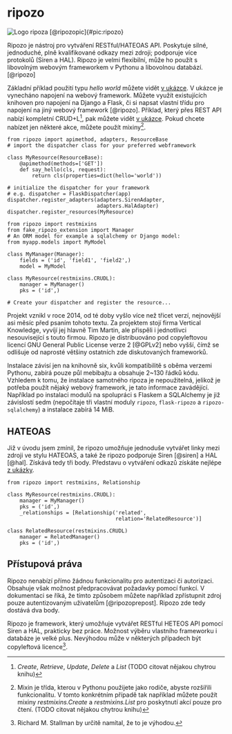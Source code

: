 ripozo
======

![Logo ripoza [@ripozopic]{#pic:ripozo}](images/ripozo)

Ripozo je nástroj pro vytváření RESTful/HATEOAS API.
Poskytuje silné, jednoduché, plně kvalifikované odkazy mezi zdroji; podporuje více protokolů (Siren a HAL).
Ripozo je velmi flexibilní, může ho použít s libovolným webovým frameworkem v Pythonu a libovolnou databází.
[@ripozo]

Základní příklad použití typu *hello world* můžete vidět [v ukázce](#code:ripozo).
V ukázce je vynecháno napojení na webový framework.
Můžete využít existujících knihoven pro napojení na Django a Flask,
či si napsat vlastní třídu pro napojení na jiný webový framework [@ripozo].
Příklad, který přes REST API nabízí kompletní CRUD+L[^crud], pak můžete vidět [v ukázce](#code:ripozocrudl).
Pokud chcete nabízet jen některé akce, můžete použít mixiny[^mixin].

[^crud]: *Create*, *Retrieve*, *Update*, *Delete* a *List* (TODO citovat nějakou chytrou knihu)

[^mixin]: Mixin je třída, kterou v Pythonu použijete jako rodiče, abyste rozšířili funkcionalitu. V tomto konkrétním případě tak například můžete použít mixiny *restmixins.Create* a *restmixins.List* pro poskytnutí akcí pouze pro čtení. (TODO citovat nějakou chytrou knihu)


```{caption="{#code:ripozo}Příklad použití z dokumentace ripoza \autocite{ripozo}" .python}
from ripozo import apimethod, adapters, ResourceBase
# import the dispatcher class for your preferred webframework

class MyResource(ResourceBase):
    @apimethod(methods=['GET'])
    def say_hello(cls, request):
        return cls(properties=dict(hello='world'))

# initialize the dispatcher for your framework
# e.g. dispatcher = FlaskDispatcher(app)
dispatcher.register_adapters(adapters.SirenAdapter,
                             adapters.HalAdapter)
dispatcher.register_resources(MyResource)
```

```{caption="{#code:ripozocrudl}Příklad použití z dokumentace ripoza (CRUD+L) \autocite{ripozo}" .python}
from ripozo import restmixins
from fake_ripozo_extension import Manager
# An ORM model for example a sqlalchemy or Django model:
from myapp.models import MyModel

class MyManager(Manager):
    fields = ('id', 'field1', 'field2',)
    model = MyModel

class MyResource(restmixins.CRUDL):
    manager = MyManager()
    pks = ('id',)

# Create your dispatcher and register the resource...
```

Projekt vznikl v roce 2014, od té doby vyšlo více než třicet verzí, nejnovější asi měsíc před psaním tohoto textu.
Za projektem stojí firma Vertical Knowledge, vyvíjí jej hlavně Tim Martin, ale přispěli i jednotlivci nesouvisející s touto firmou.
Ripozo je distribuováno pod copyleftovou licencí GNU General Public License verze 2 [@GPLv2] nebo vyšší, čímž se odlišuje od naprosté většiny ostatních zde diskutovaných frameworků.

Instalace závisí jen na knihovně six, kvůli kompatibilitě s oběma verzemi Pythonu, zabírá pouze půl mebibajtu a obsahuje 2~130 řádků kódu.
Vzhledem k tomu, že instalace samotného ripoza je nepoužitelná, jelikož je potřeba použít nějaký webový framework, je tato informace zavádějící.
Například po instalaci modulů na spolupráci s Flaskem a SQLAlchemy je již závislostí sedm (nepočítaje tři vlastní moduly `ripozo`, `flask-ripozo` a `ripozo-sqlalchemy`) a instalace zabírá 14 MiB.

HATEOAS
-------

Již v úvodu jsem zmínil, že ripozo umožňuje jednoduše vytvářet linky mezi zdroji ve stylu HATEOAS,
a také že ripozo podporuje Siren [@siren] a HAL [@hal].
Získává tedy tři body.
Představu o vytváření odkazů získáte nejlépe [z ukázky](#code:ripozolink).

```{caption="{#code:ripozolink}Příklad použití z dokumentace ripoza (linkování) \autocite{ripozo}" .python}
from ripozo import restmixins, Relationship

class MyResource(restmixins.CRUDL):
    manager = MyManager()
    pks = ('id',)
    _relationships = [Relationship('related',
                                   relation='RelatedResource')]

class RelatedResource(restmixins.CRUDL)
    manager = RelatedManager()
    pks = ('id',)
```

Přístupová práva
----------------

Ripozo nenabízí přímo žádnou funkcionalitu pro autentizaci či autorizaci.
Obsahuje však možnost předpracovávat požadavky pomocí funkcí.
V dokumentaci se říká, že tímto způsobem můžete například zpřístupnit zdroj pouze autentizovaným uživatelům [@ripozoprepost].
Ripozo zde tedy dostává dva body.

Ripozo je framework, který umožňuje vytvářet RESTful HETEOS API pomocí Siren a HAL, prakticky bez práce. Možnost výběru vlastního frameworku i databáze je velké plus. Nevýhodou může v některých případech být copyleftová licence[^vyhoda].

[^vyhoda]: Richard M. Stallman by určitě namítal, že to je výhodou.
